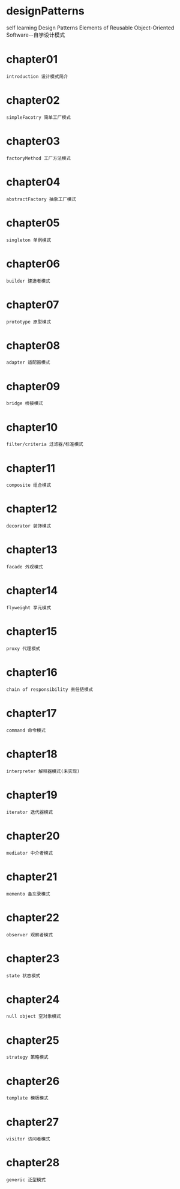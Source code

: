 # designPatterns
self learning Design Patterns Elements of Reusable Object-Oriented Software--自学设计模式

# chapter01
    introduction 设计模式简介

# chapter02
    simpleFacotry 简单工厂模式

# chapter03
    factoryMethod 工厂方法模式

# chapter04
    abstractFactory 抽象工厂模式

# chapter05
    singleton 单例模式

# chapter06
    builder 建造者模式

# chapter07
    prototype 原型模式

# chapter08
    adapter 适配器模式

# chapter09
    bridge 桥接模式

# chapter10
    filter/criteria 过滤器/标准模式

# chapter11
    composite 组合模式

# chapter12
    decorator 装饰模式

# chapter13
    facade 外观模式

# chapter14
    flyweight 享元模式

# chapter15
    proxy 代理模式

# chapter16
    chain of responsibility 责任链模式

# chapter17
    command 命令模式

# chapter18
    interpreter 解释器模式(未实现)

# chapter19
    iterator 迭代器模式

# chapter20
    mediator 中介者模式

# chapter21
    memento 备忘录模式

# chapter22
    observer 观察者模式

# chapter23
    state 状态模式

# chapter24
    null object 空对象模式

# chapter25
    strategy 策略模式

# chapter26
    template 模板模式

# chapter27
    visitor 访问者模式

# chapter28
    generic 泛型模式